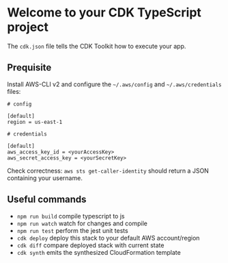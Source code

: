 # Welcome to your CDK TypeScript project

The `cdk.json` file tells the CDK Toolkit how to execute your app.

## Prequisite

Install AWS-CLI v2 and configure the `~/.aws/config` and `~/.aws/credentials` files:

```
# config

[default]
region = us-east-1

# credentials

[default]
aws_access_key_id = <yourAccessKey>
aws_secret_access_key = <yourSecretKey>
```

Check correctness: `aws sts get-caller-identity` should return a JSON containing your username.

## Useful commands

* `npm run build`   compile typescript to js
* `npm run watch`   watch for changes and compile
* `npm run test`    perform the jest unit tests
* `cdk deploy`      deploy this stack to your default AWS account/region
* `cdk diff`        compare deployed stack with current state
* `cdk synth`       emits the synthesized CloudFormation template
